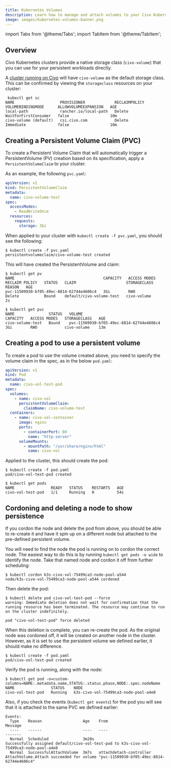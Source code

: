 ```yaml
---
title: Kubernetes Volumes
description: Learn how to manage and attach volumes to your Civo Kubernetes clusters, find out how to use them and improve the performance of your applications.
image: images/kubernetes-volumes-banner.png
---
```


import Tabs from '@theme/Tabs';
import TabItem from '@theme/TabItem';

<head>
  <title>Managing Kubernetes Volumes for Your Civo Clusters | Civo Documentation</title>
</head>

## Overview

Civo Kubernetes clusters provide a native storage class (`civo-volume`) that you can use for your persistent workloads directly.

A [cluster running on Civo](./create-a-cluster.md) will have `civo-volume` as the default storage class. This can be confirmed by viewing the `storageclass` resources on your cluster:

```console
 kubectl get sc
NAME                    PROVISIONER             RECLAIMPOLICY   VOLUMEBINDINGMODE      ALLOWVOLUMEEXPANSION   AGE
local-path              rancher.io/local-path   Delete          WaitForFirstConsumer   false                  10m
civo-volume (default)   csi.civo.com            Delete          Immediate              false                  10m
```

## Creating a Persistent Volume Claim (PVC)

To create a Persistent Volume Claim that will automatically trigger a PersistentVolume (PV) creation based on its specification, apply a `PersistentVolumeClaim` to your cluster.

As an example, the following `pvc.yaml`:

```yaml
apiVersion: v1
kind: PersistentVolumeClaim
metadata:
  name: civo-volume-test
spec:
  accessModes:
    - ReadWriteOnce
  resources:
    requests:
      storage: 3Gi
```

When applied to your cluster with `kubectl create -f pvc.yaml`, you should see the following:

```console
$ kubectl create -f pvc.yaml 
persistentvolumeclaim/civo-volume-test created
```

This will have created the PersistentVolume and claim:

```console
$ kubectl get pv
NAME                                       CAPACITY   ACCESS MODES   RECLAIM POLICY   STATUS   CLAIM                      STORAGECLASS   REASON   AGE
pvc-11509930-bf05-49ec-8814-62744e4606c4   3Gi        RWO            Delete           Bound    default/civo-volume-test   civo-volume             2s

$ kubectl get pvc
NAME               STATUS   VOLUME                                     CAPACITY   ACCESS MODES   STORAGECLASS   AGE
civo-volume-test   Bound    pvc-11509930-bf05-49ec-8814-62744e4606c4   3Gi        RWO            civo-volume    13m
```

## Creating a pod to use a persistent volume

To create a pod to use the volume created above, you need to specify the volume claim in the spec, as in the below `pod.yaml`:

```yaml
apiVersion: v1
kind: Pod
metadata:
  name: civo-vol-test-pod
spec:
  volumes:
    - name: civo-vol
      persistentVolumeClaim:
        claimName: civo-volume-test
  containers:
    - name: civo-vol-container
      image: nginx
      ports:
        - containerPort: 80
          name: "http-server"
      volumeMounts:
        - mountPath: "/usr/share/nginx/html"
          name: civo-vol
```

Applied to the cluster, this should create the pod:

```console
$ kubectl create -f pod.yaml 
pod/civo-vol-test-pod created

$ kubectl get pods
NAME                READY   STATUS    RESTARTS   AGE
civo-vol-test-pod   1/1     Running   0          54s
```

## Cordoning and deleting a node to show persistence

If you cordon the node and delete the pod from above, you should be able to re-create it and have it spin up on a different node but attached to the pre-defined persistent volume.

You will need to find the node the pod is running on to cordon the correct node. The easiest way to do this is by running `kubectl get pods -o wide` to identify the node. Take that named node and cordon it off from further scheduling:

```console
$ kubectl cordon k3s-civo-vol-75499ca3-node-pool-a544
node/k3s-civo-vol-75499ca3-node-pool-a544 cordoned
```

Then delete the pod:

```console
$ kubectl delete pod civo-vol-test-pod --force
warning: Immediate deletion does not wait for confirmation that the running resource has been terminated. The resource may continue to run on the cluster indefinitely.

pod "civo-vol-test-pod" force deleted
```

When this deletion is complete, you can re-create the pod. As the original node was cordoned off, it will be created on another node in the cluster. However, as it is set to use the persistent volume we defined earlier, it should make no difference.

```console
$ kubectl create -f pod.yaml 
pod/civo-vol-test-pod created
```

Verify the pod is running, along with the node:

```console
$ kubectl get pod -o=custom-columns=NAME:.metadata.name,STATUS:.status.phase,NODE:.spec.nodeName
NAME                STATUS    NODE
civo-vol-test-pod   Running   k3s-civo-vol-75499ca3-node-pool-a4e8
```

Also, if you check the events (`kubectl get events`) for the pod you will see that it is attached to the same PVC we defined earlier:

```console
Events:
  Type    Reason                  Age    From                                           Message
  ----    ------                  ----   ----                                           -------
  Normal  Scheduled               3m20s                                                 Successfully assigned default/civo-vol-test-pod to k3s-civo-vol-75499ca3-node-pool-a4e8
  Normal  SuccessfulAttachVolume  3m7s   attachdetach-controller                        AttachVolume.Attach succeeded for volume "pvc-11509930-bf05-49ec-8814-62744e4606c4"
```
